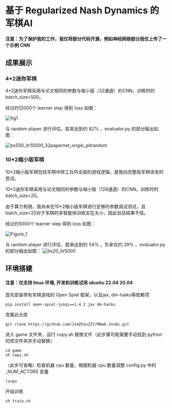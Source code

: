 # 基于 Regularized Nash Dynamics 的军棋AI
#### **注意：为了保护我的工作，我仅将部分代码开源，例如神经网络部分我仅上传了一个示例 CNN**
## 成果展示
### 4*2迷你军棋
4*2迷你军棋采用与论文相同的参数与缩小版（32通道）的CNN。训练时的 batch_size=500。

经过约12000个 learner step 得到 loss 如图：

![fig1](https://github.com/JimZhouZZY/RNaD-JunQi/assets/140597003/34bc0d25-99af-4671-be78-88883a00eae9)

与 random player 进行评估，胜率达到约 82% ，evaluator.py 的部分输出如图：

![bs500_itr10000_32papernet_origin_pitrandom](https://github.com/JimZhouZZY/RNaD-JunQi/assets/140597003/b9ab6b34-e0e3-4862-bc1a-667fb9ee491f)

### 10*2缩小版军棋

10*2缩小版军棋包括军棋中除工兵外全部的游戏逻辑，是我向完整版军棋进发的尝试。

10*2迷你军棋采用与论文相同的参数与缩小版（128通道）的CNN。训练时的 batch_size=20。

由于算力有限，我尚未在10*2缩小版军棋进行足够的参数调试测试，且batch_size=20对于军棋的多智能体训练实在太小，因此目前结果不佳。

经过约5000个 learner step 得到 loss 如图：

![Figure_1](https://github.com/JimZhouZZY/RNaD-JunQi/assets/140597003/0a77bc78-9c12-4699-ac72-6b1792fa6eb7)

与 random player 进行评估，胜率达到约 54% ，负率仅约 39% ，evaluator.py 的部分输出如图：
![bs20_itr5000](https://github.com/JimZhouZZY/RNaD-JunQi/assets/140597003/49ea8752-b47c-437d-8fe4-e4f7ac8f262f)

## 环境搭建
#### **注意：仅支持 linux 环境, 开发和训练试用 ubuntu 22.04 20.04**
首先安装带有军棋游戏的 Open Spiel 框架，以及jax, dm-haiku等依赖项
```
pip install open-spiel-junqi==1.4.2 jax dm-haiku
```
克隆此仓库
```
git clone https://github.com/JimZhouZZY/RNaD-JunQi.git
```
进入 game 文件夹，运行 copy.sh 替换文件（此步骤可能需要手动找到 python 的库文件夹并手动替换）
```
cd game
sh copy.sh
```
（此步可省略）检查机器 cpu 数量，根据机器 cpu 数量调整 config.py 中的 _NUM_ACTORS 变量
```
lscpu
```
开始训练
```
sh train.sh
```

